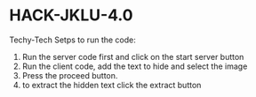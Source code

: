 # HACK-JKLU-4.0
Techy-Tech
Setps to run the code:
 1. Run the server code first and click on the start server button
 2. Run the client code, add the text to hide and select the image
 3. Press the proceed button.
 4. to extract the hidden text click the extract button
